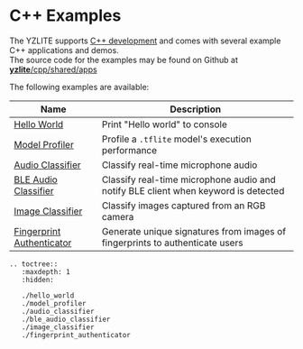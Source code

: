 # C++ Examples

The YZLITE supports [C++ development](../index.md) and comes with several example C++ applications and demos.  
The source code for the examples may be found on Github at [__yzlite__/cpp/shared/apps](../../../cpp/shared/apps)

The following examples are available:  

| Name                                                                                                                         | Description                                                                        |
| ---------------------------------------------------------------------------------------------------------------------------- | ---------------------------------------------------------------------------------- |
| [Hello World](https://github.com/ReRAM-Labs/yzlite/docs/cpp_development/examples/hello_world.html)                             | Print "Hello world" to console                                                     |
| [Model Profiler](https://github.com/ReRAM-Labs/yzlite/docs/cpp_development/examples/model_profiler.html)                       | Profile a `.tflite` model's execution performance                                  |
| [Audio Classifier](https://github.com/ReRAM-Labs/yzlite/docs/cpp_development/examples/audio_classifier.html)                   | Classify real-time microphone audio                                                |
| [BLE Audio Classifier](https://github.com/ReRAM-Labs/yzlite/docs/cpp_development/examples/ble_audio_classifier.html)           | Classify real-time microphone audio and notify BLE client when keyword is detected |
| [Image Classifier](https://github.com/ReRAM-Labs/yzlite/docs/cpp_development/examples/image_classifier.html)                   | Classify images captured from an RGB camera                                        |
| [Fingerprint Authenticator](https://github.com/ReRAM-Labs/yzlite/docs/cpp_development/examples/fingerprint_authenticator.html) | Generate unique signatures from images of fingerprints to authenticate users       |

```{eval-rst}
.. toctree::
   :maxdepth: 1
   :hidden:

   ./hello_world
   ./model_profiler
   ./audio_classifier
   ./ble_audio_classifier
   ./image_classifier
   ./fingerprint_authenticator
```
